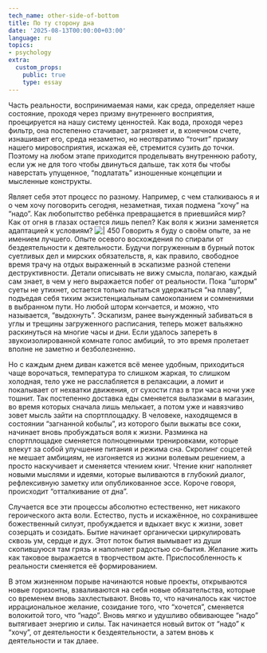 ```yaml
---
tech_name: other-side-of-bottom
title: По ту сторону дна
date: '2025-08-13T00:00:00+03:00'
language: ru
topics:
- psychology
extra:
  custom_props:
    public: true
    type: essay
---
```


Часть реальности, воспринимаемая нами, как среда, определяет наше состояние, проходя через призму внутреннего восприятия, проецируется на нашу систему ценностей. Как вода, проходя через фильтр, она постепенно стачивает, загрязняет и, в конечном счете, изнашивает его, среда незаметно, но неотвратимо “точит” призму нашего мировосприятия, искажая её, стремится сузить до точки. Поэтому на любом этапе приходится проделывать внутреннюю работу, если уж не для того чтобы двинуться дальше, так хотя бы чтобы наверстать упущенное, “подлатать” изношенные концепции и мысленные конструкты.

Являет себя этот процесс по разному. Например, с чем сталкиваюсь я и о чем хочу поговорить сегодня, незаметная, тихая подмена “хочу” на “надо”. Как любопытство ребёнка превращается в приевшийся мир? Как от огня в глазах остается лишь пепел? Как воля к жизни заменяется адаптацией к условиям?
![ | 450](phoenix-1.png)
Говорить я буду о своём опыте, за не имением лучшего. Опыте осевого восхождения по спирали от бездеятельности к деятельности. Будучи погруженным в бурный поток суетливых дел и мирских обязательств, я, как правило, свободное время трачу на отдых выраженный в эскапизме разной степени деструктивности. Детали описывать не вижу смысла, полагаю, каждый сам знает, в чем у него выражается побег от реальности. Пока “шторм” суеты не утихнет, остается только пытаться удержаться “на плаву”, подъедая себя тихим экзистенциальным самокопанием и сомнениями в выбранном пути. Но любой шторм кончается, и можно, что называется, “выдохнуть”. Эскапизм, ранее вынужденный забиваться в углы и трещины загруженного расписания, теперь может вальяжно раскинуться на многие часы и дни. Если удалось запереть в звукоизолированной комнате голос амбиций, то это время пролетает вполне не заметно и безболезненно.

Но с каждым днем диван кажется всё менее удобным, приходиться чаще ворочаться, температура то слишком жаркая, то слишком холодная, тело уже не расслабляется в релаксации, а ломит и покалывает от нехватки движения, от сухости глаз в три часа ночи уже тошнит. Так постепенно доставка еды сменяется вылазками в магазин, во время которых сначала лишь мелькает, а потом уже и навязчиво зовет мысль зайти на спортплощадку. В человеке, находящемся в состоянии “загнанной кобылы”, из которого были выжаты все соки, начинает вновь пробуждаться воля к жизни. Разминка на спортплощадке сменяется полноценными тренировками, которые влекут за собой улучшение питания и режима сна. Скролинг соцсетей не мешает амбициям, не изгоняется из жизни волевым решением, а просто наскучивает и сменяется чтением книг. Чтение книг наполняет новыми мыслями и идеями, которые выливаются в глубокий диалог, рефлексивную заметку или опубликованное эссе. Короче говоря, происходит “отталкивание от дна”.

Случается все эти процессы абсолютно естественно, нет никакого героического акта воли. Естество, пусть и искажённое, но сохранившее божественный силуэт, пробуждается и вдыхает вкус к жизни, зовет созерцать и созидать. Бытие начинает органически циркулировать сквозь ум, сердце и дух. Этот поток бытия вымывает из души скопившуюся там грязь и наполняет радостью со-бытия. Желание жить как таковое выражается в творчеством акте. Приспособленность к реальности сменяется её формированием.

В этом жизненном порыве начинаются новые проекты, открываются новые горизонты, взваливаются на себя новые обязательства, которые со временем вновь захлестывают. Вновь то, что начиналось как чистое иррациональное желание, созидание того, что “хочется”, сменяется волокитой того, что “надо”. Вновь мягко и удушливо обвивающее “надо” вытягивает энергию и силы. Так начинается новый виток от “надо” к “хочу”, от деятельности к бездеятельности, а затем вновь к деятельности и так длаее.